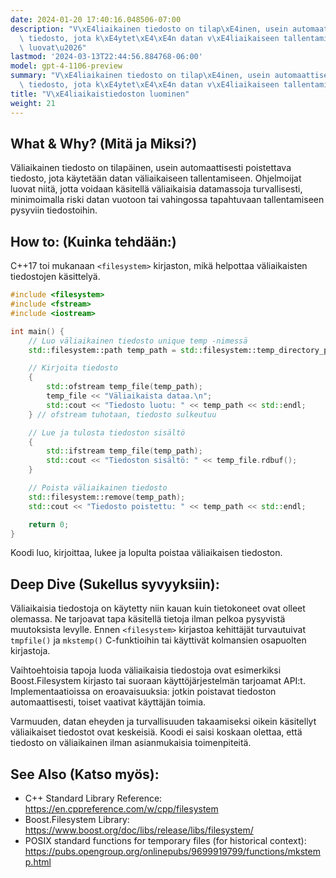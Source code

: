 ```yaml
---
date: 2024-01-20 17:40:16.048506-07:00
description: "V\xE4liaikainen tiedosto on tilap\xE4inen, usein automaattisesti poistettava\
  \ tiedosto, jota k\xE4ytet\xE4\xE4n datan v\xE4liaikaiseen tallentamiseen. Ohjelmoijat\
  \ luovat\u2026"
lastmod: '2024-03-13T22:44:56.884768-06:00'
model: gpt-4-1106-preview
summary: "V\xE4liaikainen tiedosto on tilap\xE4inen, usein automaattisesti poistettava\
  \ tiedosto, jota k\xE4ytet\xE4\xE4n datan v\xE4liaikaiseen tallentamiseen."
title: "V\xE4liaikaistiedoston luominen"
weight: 21
---
```


## What & Why? (Mitä ja Miksi?)
Väliaikainen tiedosto on tilapäinen, usein automaattisesti poistettava tiedosto, jota käytetään datan väliaikaiseen tallentamiseen. Ohjelmoijat luovat niitä, jotta voidaan käsitellä väliaikaisia datamassoja turvallisesti, minimoimalla riski datan vuotoon tai vahingossa tapahtuvaan tallentamiseen pysyviin tiedostoihin.

## How to: (Kuinka tehdään:)
C++17 toi mukanaan `<filesystem>` kirjaston, mikä helpottaa väliaikaisten tiedostojen käsittelyä.

```C++
#include <filesystem>
#include <fstream>
#include <iostream>

int main() {
    // Luo väliaikainen tiedosto unique temp -nimessä
    std::filesystem::path temp_path = std::filesystem::temp_directory_path() / "example.txt";

    // Kirjoita tiedosto
    {
        std::ofstream temp_file(temp_path);
        temp_file << "Väliaikaista dataa.\n";
        std::cout << "Tiedosto luotu: " << temp_path << std::endl;
    } // ofstream tuhotaan, tiedosto sulkeutuu

    // Lue ja tulosta tiedoston sisältö
    {
        std::ifstream temp_file(temp_path);
        std::cout << "Tiedoston sisältö: " << temp_file.rdbuf();
    }

    // Poista väliaikainen tiedosto
    std::filesystem::remove(temp_path);
    std::cout << "Tiedosto poistettu: " << temp_path << std::endl;

    return 0;
}
```
Koodi luo, kirjoittaa, lukee ja lopulta poistaa väliaikaisen tiedoston.

## Deep Dive (Sukellus syvyyksiin):
Väliaikaisia tiedostoja on käytetty niin kauan kuin tietokoneet ovat olleet olemassa. Ne tarjoavat tapa käsitellä tietoja ilman pelkoa pysyvistä muutoksista levylle. Ennen `<filesystem>` kirjastoa kehittäjät turvautuivat `tmpfile()` ja `mkstemp()` C-funktioihin tai käyttivät kolmansien osapuolten kirjastoja.

Vaihtoehtoisia tapoja luoda väliaikaisia tiedostoja ovat esimerkiksi Boost.Filesystem kirjasto tai suoraan käyttöjärjestelmän tarjoamat API:t. Implementaatioissa on eroavaisuuksia: jotkin poistavat tiedoston automaattisesti, toiset vaativat käyttäjän toimia.

Varmuuden, datan eheyden ja turvallisuuden takaamiseksi oikein käsitellyt väliaikaiset tiedostot ovat keskeisiä. Koodi ei saisi koskaan olettaa, että tiedosto on väliaikainen ilman asianmukaisia toimenpiteitä.

## See Also (Katso myös):
- C++ Standard Library Reference: https://en.cppreference.com/w/cpp/filesystem
- Boost.Filesystem Library: https://www.boost.org/doc/libs/release/libs/filesystem/
- POSIX standard functions for temporary files (for historical context): https://pubs.opengroup.org/onlinepubs/9699919799/functions/mkstemp.html
